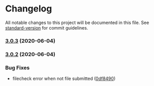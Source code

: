 # Changelog

All notable changes to this project will be documented in this file. See [standard-version](https://github.com/conventional-changelog/standard-version) for commit guidelines.

### [3.0.3](https://github.com/rvagg/workshopper-exercise/compare/v3.0.2...v3.0.3) (2020-06-04)

### [3.0.2](https://github.com/rvagg/workshopper-exercise/compare/v3.0.1...v3.0.2) (2020-06-04)


### Bug Fixes

* filecheck error when not file submitted ([0df8490](https://github.com/rvagg/workshopper-exercise/commit/0df849086ce4c97289097a619e2221d0bfe301e9))

